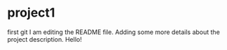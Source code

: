 # project1
first git
I am editing the README file. Adding some more details about the project description.
Hello!
